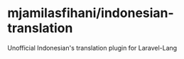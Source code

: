 # mjamilasfihani/indonesian-translation
Unofficial Indonesian's translation plugin for Laravel-Lang
